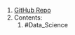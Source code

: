 1. [GitHub Repo](https://github.com/academic/awesome-datascience#readme)
2. Contents:
	1. #Data_Science 